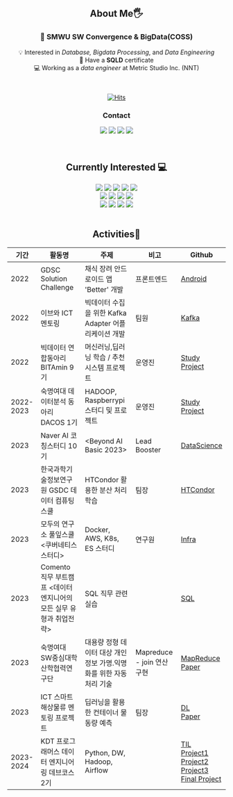 <!-- ![header](https://capsule-render.vercel.app/api?type=waving&color=FFB9B9&&height=200&section=header&text=Bokyung%20Lee&fontSize=50) -->

<div align="center">

## About Me🖐️
### 🏫 SMWU SW Convergence & BigData(COSS)

💡 Interested in _Database, Bigdata Processing_, and _Data Engineering_   
📝 Have a **SQLD** certificate         
💻 Working as a _data engineer_ at Metric Studio Inc. (NNT)

<br>

[![Hits](https://hits.seeyoufarm.com/api/count/incr/badge.svg?url=https%3A%2F%2Fgithub.com%2Fbokyung124&count_bg=%239DCF78&title_bg=%231D1D1D&icon=github.svg&icon_color=%23E7E7E7&title=HI&edge_flat=true)](https://hits.seeyoufarm.com)

### Contact
<a href="mailto:leebk1124@gmail.com"><img src="https://img.shields.io/badge/Gmail-EA4335?style=flat-square&logo=Gmail&logoColor=white"/></a>
<a href="https://bokyung124.github.io"><img src="https://img.shields.io/badge/GitHub%20Blog-696969?style=flat-square&logo=Github&logoColor=white"/></a> 
<a href="https://www.linkedin.com/in/bokyung124/"><img src="https://img.shields.io/badge/LinkedIn-0A66C2?style=flat-square&logo=LinkedIn&logoColor=white"/></a> 
<a href="https://gnuykob.tistory.com"><img src="https://img.shields.io/badge/Tistory-000000?style=flat-square&logo=Tistory&logoColor=white"/></a>

</div>

<br>

<div align="center">

## Currently Interested 💻

<img src="https://img.shields.io/badge/Python-3766AB?style=flat-square&logo=Python&logoColor=white"/>
<img src="https://img.shields.io/badge/Java-007396?style=flat-square&logo=OpenJDK&logoColor=white"/>
<img src="https://img.shields.io/badge/MySQL-4479A1?style=flat-square&logo=MySQL&logoColor=white"/>
<img src="https://img.shields.io/badge/PostgreSQL-4169E1?style=flat-square&logo=PostgreSQL&logoColor=white"/>
<img src="https://img.shields.io/badge/MongoDB-47A248?style=flat-square&logo=MongoDB&logoColor=white"/>

<br>

<img src="https://img.shields.io/badge/Hadoop-66CCFF?style=flat-square&logo=Apache%20Hadoop&logoColor=white"/>
<img src="https://img.shields.io/badge/Kafka-231F20?style=flat-square&logo=Apache%20kafka&logoColor=white"/>
<img src="https://img.shields.io/badge/Spark-E25A1C?style=flat-square&logo=Apache%20Spark&logoColor=white"/>
<img src="https://img.shields.io/badge/Airflow-017CEE?style=flat-square&logo=Apache%20Airflow&logoColor=white"/>

<br>

<img src="https://img.shields.io/badge/Django-092E20?style=flat-square&logo=Django&logoColor=white"/>
<img src="https://img.shields.io/badge/Google BigQuery-669DF6?style=flat-square&logo=Google%20BigQuery&logoColor=white"/>
<img src="https://img.shields.io/badge/Snowflake-29B5E8?style=flat-square&logo=snowflake&logoColor=white"/>
<img src="https://img.shields.io/badge/AWS-232F3E?style=flat-square&logo=Amazon%20AWS&logoColor=white"/>


</div>

<br>

<div align="center">

## Activities🤍

|기간|활동명|주제|비고|Github|
|---|---|---|---|---|
|2022|GDSC Solution Challenge|채식 장려 안드로이드 앱 'Better' 개발|프론트엔드|[Android](https://github.com/bokyung124/30_Better)|
|2022|이브와 ICT 멘토링|빅데이터 수집을 위한 Kafka Adapter 어플리케이션 개발|팀원|[Kafka](https://github.com/bokyung124/ICT_Kafka)|
|2022|빅데이터 연합동아리 BITAmin 9기|머신러닝,딥러닝 학습 / 추천시스템 프로젝트|운영진|[Study](https://github.com/bokyung124/BITAmin)</br>[Project](https://github.com/bokyung124/bitamin-conference)|
|2022-2023|숙명여대 데이터분석 동아리 DACOS 1기|HADOOP, Raspberrypi 스터디 및 프로젝트|운영진|[Study](https://github.com/bokyung124/hadoop-pilot-pjt)</br>[Project](https://github.com/bokyung124/hadoop_raspberrypi)|
|2023|Naver AI 코칭스터디 10기|<Beyond AI Basic 2023>|Lead Booster|[DataScience](https://github.com/bokyung124/BoostCourse-Beyond-AI)|
|2023|한국과학기술정보연구원 GSDC 데이터 컴퓨팅 스쿨|HTCondor 활용한 분산 처리 학습|팀장|[HTCondor](https://github.com/bokyung124/GSDC_HTCondor)|
|2023|모두의 연구소 풀잎스쿨 <쿠버네티스 스터디>|Docker, AWS, K8s, ES 스터디|연구원|[Infra](https://github.com/bokyung124/infra-study)|
|2023|Comento 직무 부트캠프 <데이터 엔지니어의 모든 실무 유형과 취업전략>|SQL 직무 관련 실습||[SQL](https://github.com/bokyung124/comento_DB)|
|2023|숙명여대 SW중심대학 산학협력연구단|대용량 정형 데이터 대상 개인정보 가명.익명화를 위한 자동처리 기술|Mapreduce - join 연산 구현|[MapReduce](https://github.com/bokyung124/MapReduce_InnerJoin) </br> [Paper](https://www.dbpia.co.kr/journal/articleDetail?nodeId=NODE11705448)|
|2023|ICT 스마트 해상물류 멘토링 프로젝트|딥러닝을 활용한 컨테이너 물동량 예측|팀장|[DL](https://github.com/bokyung124/ICT_DL) </br> [Paper](https://koreascience.kr/article/CFKO202333854992270.page)|
|2023-2024|KDT 프로그래머스 데이터 엔지니어링 데브코스 2기|Python, DW, Hadoop, Airflow||[TIL](https://bokyung124.github.io/categories.html#h-Data%20Engineering)<br>[Project1](https://github.com/bokyung124/tech_dashboard/tree/main)<br>[Project2](https://github.com/bokyung124/NASDAQ_Superset)<br>[Project3](https://github.com/bokyung124/Airflow_Airport)<br>[Final Project](https://github.com/bokyung124/FoodPalette)|

<!--

<br>

<div align="center">

## 💻 Studying 💻

### Currently Interested

<img src="https://img.shields.io/badge/Python-3766AB?style=flat-square&logo=Python&logoColor=white"/>
<img src="https://img.shields.io/badge/Java-007396?style=flat-square&logo=OpenJDK&logoColor=white"/>
<img src="https://img.shields.io/badge/MySQL-4479A1?style=flat-square&logo=MySQL&logoColor=white"/>
<img src="https://img.shields.io/badge/PostgreSQL-4169E1?style=flat-square&logo=PostgreSQL&logoColor=white"/>
<img src="https://img.shields.io/badge/MongoDB-47A248?style=flat-square&logo=MongoDB&logoColor=white"/>

<br>

<img src="https://img.shields.io/badge/Hadoop-66CCFF?style=flat-square&logo=Apache%20Hadoop&logoColor=white"/>
<img src="https://img.shields.io/badge/Kafka-231F20?style=flat-square&logo=Apache%20kafka&logoColor=white"/>
<img src="https://img.shields.io/badge/Spark-E25A1C?style=flat-square&logo=Apache%20Spark&logoColor=white"/>
<img src="https://img.shields.io/badge/Google BigQuery-669DF6?style=flat-square&logo=Google%20BigQuery&logoColor=white"/>
<img src="https://img.shields.io/badge/Django-092E20?style=flat-square&logo=Django&logoColor=white"/>


<br>


### Languages

<img src="https://img.shields.io/badge/Python-3766AB?style=flat-square&logo=Python&logoColor=white"/>
<img src="https://img.shields.io/badge/Java-007396?style=flat-square&logo=OpenJDK&logoColor=white"/>
<img src="https://img.shields.io/badge/C-A8B9CC?style=flat-square&logo=C&logoColor=white"/>
<img src="https://img.shields.io/badge/Linux-FCC624?style=flat-square&logo=Linux&logoColor=white"/>
<br>
<img src="https://img.shields.io/badge/R-276DC3?style=flat-square&logo=R&logoColor=white"/> 
<img src="https://img.shields.io/badge/SAS-0072C6?style=flat-square&logo=SAS&logoColor=white"/>
<img src="https://img.shields.io/badge/Arduino-00979D?style=flat-square&logo=Arduino&logoColor=white"/>

<br>


### Python Libraries
<img src="https://img.shields.io/badge/pandas-150458?style=flat-square&logo=pandas&logoColor=white"/>
<img src="https://img.shields.io/badge/NumPy-013243?style=flat-square&logo=NumPy&logoColor=white"/>
<img src="https://img.shields.io/badge/PyTorch-EE4C2C?style=flat-square&logo=PyTorch&logoColor=white"/>
<img src="https://img.shields.io/badge/Tensorflow-FF6F00?style=flat-square&logo=TensorFlow&logoColor=white"/>
<img src="https://img.shields.io/badge/scikit learn-F7931E?style=flat-square&logo=scikit-learn&logoColor=white"/>
<img src="https://img.shields.io/badge/Keras-D00000?style=flat-square&logo=keras&logoColor=white"/>
<img src="https://img.shields.io/badge/PySpark-E25A1C?style=flat-square&logo=Apache%20Spark&logoColor=white"/>


<br>

### Environments
<img src="https://img.shields.io/badge/macOS-000000?style=flat-square&logo=Apple&logoColor=white"/>
<img src="https://img.shields.io/badge/VSCode-007ACC?style=flat-square&logo=Visual%20Studio%20Code&logoColor=white"/>
<img src="https://img.shields.io/badge/Jupyter-F37626?style=flat-square&logo=Jupyter&logoColor=white"/>
<img src="https://img.shields.io/badge/Google Colab-F9AB00?style=flat-square&logo=Google%20Colab&logoColor=white"/>
<img src="https://img.shields.io/badge/Elipse-2C2255?style=flat-square&logo=Eclipse%20IDE&logoColor=white"/>
<img src="https://img.shields.io/badge/IntelliJ-000000?style=flat-square&logo=IntelliJ%20IDEA&logoColor=white"/>


<br>

<img src="https://img.shields.io/badge/Android Studio-3DDC84?style=flat-square&logo=Android&logoColor=white"/>
<img src="https://img.shields.io/badge/GitHub-181717?style=flat-square&logo=GitHub&logoColor=white"/>
<img src="https://img.shields.io/badge/Conda Forge-000000?style=flat-square&logo=Conda-Forge&logoColor=white"/>
<img src="https://img.shields.io/badge/Cloudera-F96702?style=flat-square&logo=Cloudera&logoColor=white"/>
<img src="https://img.shields.io/badge/Docker-2496ED?style=flat-square&logo=docker&logoColor=white"/>
<img src="https://img.shields.io/badge/Slack-4A154B?style=flat-square&logo=Slack&logoColor=white"/>
<img src="https://img.shields.io/badge/Notion-000000?style=flat-square&logo=Notion&logoColor=white"/>

-->


<!--
<h3 align="center">👩‍💻 My Github Stats 👩‍💻</h3>

![Anurag's GitHub stats](https://github-readme-stats.vercel.app/api?username=BoKyung124)

[![Top Langs](https://github-readme-stats.vercel.app/api/top-langs/?username=BoKyung124&layout=compact)](https://github.com/anuraghazra/github-readme-stats)
-->
